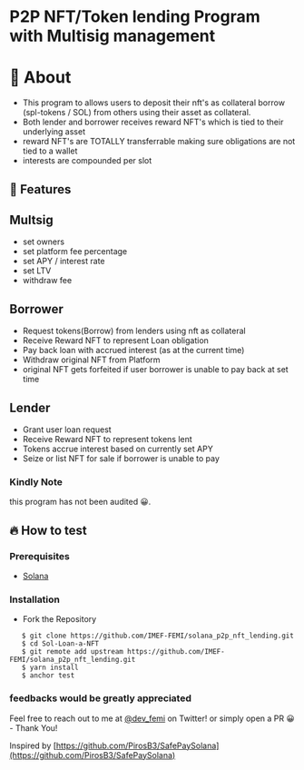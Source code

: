 # P2P NFT/Token lending Program with Multisig management

# 📝 About
- This program to allows users to deposit their nft's as collateral borrow (spl-tokens / SOL) from others using their asset as collateral.
- Both lender and borrower receives reward NFT's which is tied to their underlying asset
- reward NFT's are TOTALLY transferrable making sure obligations are not tied to a wallet
- interests are compounded per slot

## 🚀 Features

## Multsig
- set owners
- set platform fee percentage
- set APY / interest rate
- set LTV 
- withdraw fee
## Borrower
- Request tokens(Borrow) from lenders using nft as collateral
- Receive Reward NFT to represent Loan obligation
- Pay back loan with accrued interest (as at the current time)
- Withdraw original NFT from Platform
- original NFT gets forfeited if user borrower is unable to pay back at set time

## Lender
- Grant user loan request
- Receive Reward NFT to represent tokens lent 
- Tokens accrue interest based on currently set APY
- Seize or list NFT for sale if borrower is unable to pay


### Kindly Note

this program has not been audited 😀.



## 🔥 How to test

### Prerequisites

- <a href="https://docs.solana.com/cli/install-solana-cli-tools">Solana</a>

### Installation

- Fork the Repository

```
   $ git clone https://github.com/IMEF-FEMI/solana_p2p_nft_lending.git
   $ cd Sol-Loan-a-NFT 
   $ git remote add upstream https://github.com/IMEF-FEMI/solana_p2p_nft_lending.git
   $ yarn install
   $ anchor test
```


### feedbacks would be greatly appreciated

Feel free to reach out to me at [@dev_femi](https://twitter.com/dev_femi) on Twitter! or simply open a PR 😀 - Thank You!

Inspired by [https://github.com/PirosB3/SafePaySolana](https://github.com/PirosB3/SafePaySolana) 

